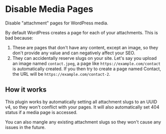 # Disable Media Pages

Disable "attachment" pages for WordPress media.

By default WordPress creates a page for each of your attachments. This is bad because:

1. These are pages that don't have any content, except an image, so they don't provide any value and can negatively affect your SEO.
2. They can accidentally reserve slugs on your site. Let's say you upload an image named `contact.jpeg`, a page like `https://example.com/contact` is automatically created. If you then try to create a page named Contact, the URL will be `https://example.com/contact-2`.

## How it works

This plugin works by automatically setting all attachment slugs to an UUID v4, so they won't conflict with your pages. It will also automatically set 404 status if a media page is accessed.

You can also mangle any existing attachment slugs so they won't cause any issues in the future.